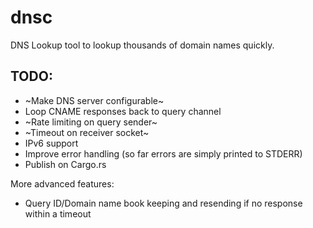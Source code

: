 # dnsc

DNS Lookup tool to lookup thousands of domain names quickly.

## TODO:

* ~Make DNS server configurable~
* Loop CNAME responses back to query channel
* ~Rate limiting on query sender~
* ~Timeout on receiver socket~
* IPv6 support
* Improve error handling (so far errors are simply printed to STDERR)
* Publish on Cargo.rs


More advanced features:

* Query ID/Domain name book keeping and resending if no response within a timeout



